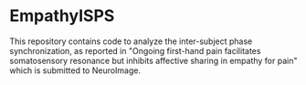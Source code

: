 # EmpathyISPS
This repository contains code to analyze the inter-subject phase synchronization, as reported in "Ongoing first-hand pain facilitates somatosensory resonance but inhibits affective sharing in empathy for pain" which is submitted to NeuroImage.
